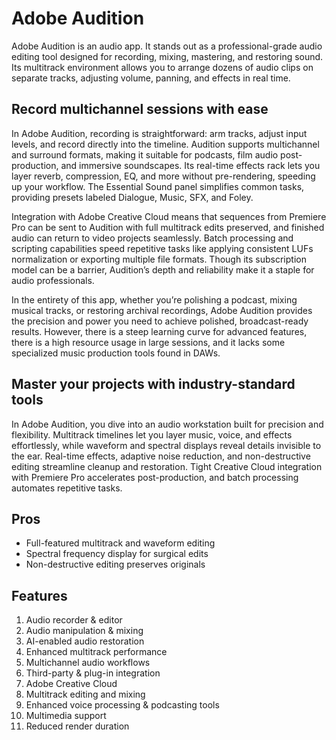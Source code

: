 # Adobe Audition 
Adobe Audition is an audio app. It stands out as a professional-grade audio editing tool designed for recording, mixing, mastering, and restoring sound. Its multitrack environment allows you to arrange dozens of audio clips on separate tracks, adjusting volume, panning, and effects in real time. 

## Record multichannel sessions with ease 
In Adobe Audition, recording is straightforward: arm tracks, adjust input levels, and record directly into the timeline. Audition supports multichannel and surround formats, making it suitable for podcasts, film audio post-production, and immersive soundscapes. Its real-time effects rack lets you layer reverb, compression, EQ, and more without pre-rendering, speeding up your workflow. The Essential Sound panel simplifies common tasks, providing presets labeled Dialogue, Music, SFX, and Foley. 

Integration with Adobe Creative Cloud means that sequences from Premiere Pro can be sent to Audition with full multitrack edits preserved, and finished audio can return to video projects seamlessly. Batch processing and scripting capabilities speed repetitive tasks like applying consistent LUFs normalization or exporting multiple file formats. Though its subscription model can be a barrier, Audition’s depth and reliability make it a staple for audio professionals.  

In the entirety of this app, whether you’re polishing a podcast, mixing musical tracks, or restoring archival recordings, Adobe Audition provides the precision and power you need to achieve polished, broadcast-ready results. However, there is a steep learning curve for advanced features, there is a high resource usage in large sessions, and it lacks some specialized music production tools found in DAWs. 

## Master your projects with industry-standard tools 
In Adobe Audition, you dive into an audio workstation built for precision and flexibility. Multitrack timelines let you layer music, voice, and effects effortlessly, while waveform and spectral displays reveal details invisible to the ear. Real-time effects, adaptive noise reduction, and non-destructive editing streamline cleanup and restoration. Tight Creative Cloud integration with Premiere Pro accelerates post-production, and batch processing automates repetitive tasks. 
## Pros
- Full-featured multitrack and waveform editing
- Spectral frequency display for surgical edits
- Non-destructive editing preserves originals
## Features
1. Audio recorder & editor
2. Audio manipulation & mixing
3. AI-enabled audio restoration
4. Enhanced multitrack performance
5. Multichannel audio workflows
6. Third-party & plug-in integration
7. Adobe Creative Cloud
8. Multitrack editing and mixing
9. Enhanced voice processing & podcasting tools
10. Multimedia support
11. Reduced render duration
